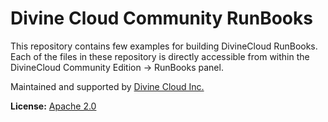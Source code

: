# Divine Cloud Community RunBooks

This repository contains few examples for building DivineCloud RunBooks. Each of the files in these repository is directly accessible from within the DivineCloud Community Edition -> RunBooks panel.

Maintained and supported by [Divine Cloud Inc.](http://www.divinecloud.com)

**License:** [Apache 2.0](http://www.apache.org/licenses/LICENSE-2.0)
